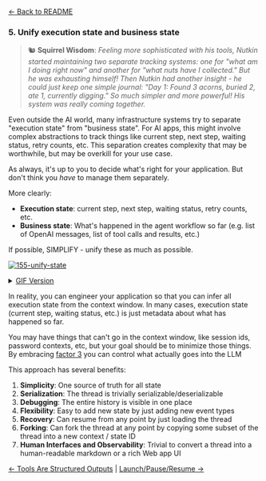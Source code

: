 [← Back to README](https://github.com/humanlayer/12-factor-agents/blob/main/README.md)

### 5. Unify execution state and business state

> 🐿️ **Squirrel Wisdom**: *Feeling more sophisticated with his tools, Nutkin started maintaining two separate tracking systems: one for "what am I doing right now" and another for "what nuts have I collected." But he was exhausting himself! Then Nutkin had another insight - he could just keep one simple journal: "Day 1: Found 3 acorns, buried 2, ate 1, currently digging." So much simpler and more powerful! His system was really coming together.*

Even outside the AI world, many infrastructure systems try to separate "execution state" from "business state". For AI apps, this might involve complex abstractions to track things like current step, next step, waiting status, retry counts, etc. This separation creates complexity that may be worthwhile, but may be overkill for your use case. 

As always, it's up to you to decide what's right for your application. But don't think you *have* to manage them separately.

More clearly:

- **Execution state**: current step, next step, waiting status, retry counts, etc. 
- **Business state**: What's happened in the agent workflow so far (e.g. list of OpenAI messages, list of tool calls and results, etc.)

If possible, SIMPLIFY - unify these as much as possible. 

[![155-unify-state](https://github.com/humanlayer/12-factor-agents/blob/main/img/155-unify-state-animation.gif)](https://github.com/user-attachments/assets/e5a851db-f58f-43d8-8b0c-1926c99fc68d)


<details>
<summary><a href="https://github.com/humanlayer/12-factor-agents/blob/main/img/155-unify-state-animation.gif">GIF Version</a></summary>

![155-unify-state](https://github.com/humanlayer/12-factor-agents/blob/main/img/155-unify-state-animation.gif)]

</details>

In reality, you can engineer your application so that you can infer all execution state from the context window. In many cases, execution state (current step, waiting status, etc.) is just metadata about what has happened so far.

You may have things that can't go in the context window, like session ids, password contexts, etc, but your goal should be to minimize those things. By embracing [factor 3](https://github.com/humanlayer/12-factor-agents/blob/main/content/factor-3-own-your-context-window.md) you can control what actually goes into the LLM 

This approach has several benefits:

1. **Simplicity**: One source of truth for all state
2. **Serialization**: The thread is trivially serializable/deserializable
3. **Debugging**: The entire history is visible in one place
4. **Flexibility**: Easy to add new state by just adding new event types
5. **Recovery**: Can resume from any point by just loading the thread
6. **Forking**: Can fork the thread at any point by copying some subset of the thread into a new context / state ID
7. **Human Interfaces and Observability**: Trivial to convert a thread into a human-readable markdown or a rich Web app UI

[← Tools Are Structured Outputs](https://github.com/humanlayer/12-factor-agents/blob/main/content/factor-4-tools-are-structured-outputs.md) | [Launch/Pause/Resume →](https://github.com/humanlayer/12-factor-agents/blob/main/content/factor-6-launch-pause-resume.md)
